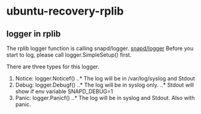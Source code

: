 # ubuntu-recovery-rplib

## logger in rplib
The rplib logger function is calling snapd/logger.
[snapd/logger](https://github.com/snapcore/snapd/)
Before you start to log, please call logger.SimpleSetup() first.

There are three types for this logger.
1. Notice: logger.Noticef()
..* The log will be in /var/log/syslog and Stdout
2. Debug:  logger.Debugf()
..* The log will be in syslog only.
..* Stdout will show if env variable SNAPD_DEBUG=1
3. Panic:  logger.Panicf()
..* The log will be in syslog and Stdout. Also with panic.


